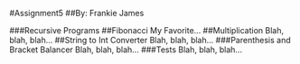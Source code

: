 #Assignment5
##By: Frankie James

###Recursive Programs
	##Fibonacci
		My Favorite...
	##Multiplication
		Blah, blah, blah...
	##String to Int Converter
		Blah, blah, blah...
###Parenthesis and Bracket Balancer
	Blah, blah, blah...
###Tests
	Blah, blah, blah...
